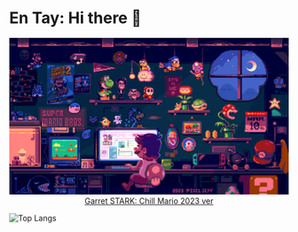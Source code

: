 # En Tay: Hi there 👋

<p align=center>
    <img src="images/mario.gif"/>
    <a href="https://www.artstation.com/artwork/RynnOv">Garret STARK: Chill Mario 2023 ver</a>
</p>

![Top Langs](https://github-readme-stats.vercel.app/api/top-langs/?username=pujangga123&layout=compact)
